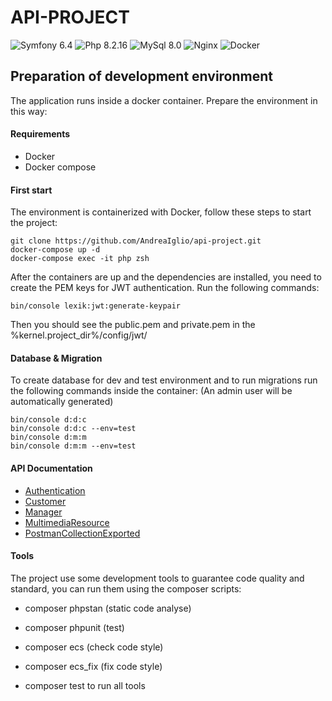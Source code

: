 API-PROJECT
========================

![Symfony 6.4](https://img.shields.io/badge/Symfony-6.4-purple.svg?style=flat-square&logo=symfony)
![Php 8.2.16](https://img.shields.io/badge/Php-8.2.16-blue.svg?style=flat-square&logo=php)
![MySql 8.0](https://img.shields.io/badge/MySql-8.0-red.svg?style=flat-square&logo=mysql)
![Nginx](https://img.shields.io/badge/Nginx-green.svg?style=flat-square&logo=nginx)
![Docker](https://img.shields.io/badge/Docker-yellow.svg?style=flat-square&logo=yellow)

## Preparation of development environment
The application runs inside a docker container. Prepare the environment in this way:

#### Requirements
- Docker
- Docker compose

#### First start
The environment is containerized with Docker, follow these steps to start the project:

```
git clone https://github.com/AndreaIglio/api-project.git
docker-compose up -d
docker-compose exec -it php zsh
```
After the containers are up and the dependencies are installed, you need to create the PEM keys for JWT authentication.
Run the following commands:
```
bin/console lexik:jwt:generate-keypair
```
Then you should see the public.pem and private.pem in the %kernel.project_dir%/config/jwt/

#### Database & Migration
To create database for dev and test environment and to run migrations run the following commands inside the container:
(An admin user will be automatically generated)
```
bin/console d:d:c
bin/console d:d:c --env=test
bin/console d:m:m
bin/console d:m:m --env=test
```

#### API Documentation

* [Authentication](documentation/authentication/authentication.md)
* [Customer](documentation/api/customer/customer.md)
* [Manager](documentation/api/manager/manager.md)
* [MultimediaResource](documentation/api/multimedia_resource/multimedia_resource.md)
* [PostmanCollectionExported](documentation/api/postman/postman_collection.json)

#### Tools
The project use some development tools to guarantee code quality and standard, you can run them using the composer scripts:

- composer phpstan (static code analyse)
- composer phpunit (test)
- composer ecs (check code style)
- composer ecs_fix (fix code style)

- composer test to run all tools